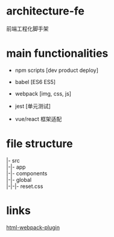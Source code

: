 # architecture-fe 

前端工程化脚手架

# main functionalities

- npm scripts [dev product deploy]

- babel [ES6 ES5]

- webpack [img, css, js]

- jest [单元测试]

- vue/react 框架适配

# file structure

|- src    
|-|- app    
|-|- components    
|-|- global     
|-|-|- reset.css     

# links

[html-webpack-plugin](https://github.com/jantimon/html-webpack-plugin)
